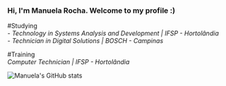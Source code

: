 ### Hi, I'm Manuela Rocha. Welcome to my profile :)

<!--
**rochamanuela/rochamanuela** is a ✨ _special_ ✨ repository because its `README.md` (this file) appears on your GitHub profile.

Here are some ideas to get you started:

- 🔭 I’m currently working on ...
- 🌱 I’m currently learning ...
- 👯 I’m looking to collaborate on ...
- 🤔 I’m looking for help with ...
- 💬 Ask me about ...
- 📫 How to reach me: ...
- 😄 Pronouns: ...
- ⚡ Fun fact: ...
-->

<p>
#Studying
<br><i>- Technology in Systems Analysis and Development | IFSP - Hortolândia
<br>- Technician in Digital Solutions | BOSCH - Campinas</i><br>

#Training
<br><i>Computer Technician | IFSP - Hortolândia</i>
</p>

<!--
<p>
academic education: IFSP
</p>


<picture>
  <source
    srcset="https://github-readme-stats.vercel.app/api?username=rochamanuela&show_icons=true&theme=tokyonight"
    media="(prefers-color-scheme: tokyonight)"
  />
  <img src="https://github-readme-stats.vercel.app/api?username=rochamanuela&show_icons=true" />
</picture>

-->

![Manuela's GitHub stats](https://github-readme-stats.vercel.app/api?username=rochamanuela&theme=tokyonight&show_icons=true)
